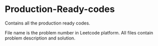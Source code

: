 # Production-Ready-codes
Contains all the production ready codes.

File name is the problem number in Leetcode platform. 
All files contain problem description and solution. 



